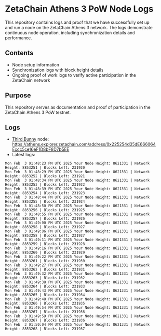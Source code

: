 # ZetaChain Athens 3 PoW Node Logs
This repository contains logs and proof that we have successfully set up and run a node on the ZetaChain Athens 3 network. The logs demonstrate continuous node operation, including synchronization details and performance.

## Contents
- Node setup information
- Synchronization logs with block height details
- Ongoing proof of work logs to verify active participation in the ZetaChain network

## Purpose
This repository serves as documentation and proof of participation in the ZetaChain Athens 3 PoW testnet.

## Logs

- [Third Bunny](https://thirdbunny.xyz/) node: https://athens.explorer.zetachain.com/address/0x225254d35dE666064Eccc5ce16eF1D8bF8D7b5EE
- Latest logs:
```
Mon Feb  3 01:48:23 PM UTC 2025 Your Node Height: 8621331 | Network Height: 8853251 | Blocks Left: 231920
Mon Feb  3 01:48:29 PM UTC 2025 Your Node Height: 8621331 | Network Height: 8853252 | Blocks Left: 231921
Mon Feb  3 01:48:34 PM UTC 2025 Your Node Height: 8621331 | Network Height: 8853253 | Blocks Left: 231922
Mon Feb  3 01:48:39 PM UTC 2025 Your Node Height: 8621331 | Network Height: 8853254 | Blocks Left: 231923
Mon Feb  3 01:48:44 PM UTC 2025 Your Node Height: 8621331 | Network Height: 8853255 | Blocks Left: 231924
Mon Feb  3 01:48:50 PM UTC 2025 Your Node Height: 8621331 | Network Height: 8853256 | Blocks Left: 231925
Mon Feb  3 01:48:55 PM UTC 2025 Your Node Height: 8621331 | Network Height: 8853257 | Blocks Left: 231926
Mon Feb  3 01:49:00 PM UTC 2025 Your Node Height: 8621331 | Network Height: 8853258 | Blocks Left: 231927
Mon Feb  3 01:49:06 PM UTC 2025 Your Node Height: 8621331 | Network Height: 8853258 | Blocks Left: 231927
Mon Feb  3 01:49:11 PM UTC 2025 Your Node Height: 8621331 | Network Height: 8853259 | Blocks Left: 231928
Mon Feb  3 01:49:16 PM UTC 2025 Your Node Height: 8621331 | Network Height: 8853260 | Blocks Left: 231929
Mon Feb  3 01:49:22 PM UTC 2025 Your Node Height: 8621331 | Network Height: 8853261 | Blocks Left: 231930
Mon Feb  3 01:49:27 PM UTC 2025 Your Node Height: 8621331 | Network Height: 8853262 | Blocks Left: 231931
Mon Feb  3 01:49:32 PM UTC 2025 Your Node Height: 8621331 | Network Height: 8853263 | Blocks Left: 231932
Mon Feb  3 01:49:38 PM UTC 2025 Your Node Height: 8621331 | Network Height: 8853264 | Blocks Left: 231933
Mon Feb  3 01:49:43 PM UTC 2025 Your Node Height: 8621331 | Network Height: 8853265 | Blocks Left: 231934
Mon Feb  3 01:49:48 PM UTC 2025 Your Node Height: 8621331 | Network Height: 8853266 | Blocks Left: 231935
Mon Feb  3 01:49:54 PM UTC 2025 Your Node Height: 8621331 | Network Height: 8853267 | Blocks Left: 231936
Mon Feb  3 01:49:59 PM UTC 2025 Your Node Height: 8621331 | Network Height: 8853267 | Blocks Left: 231936
Mon Feb  3 01:50:04 PM UTC 2025 Your Node Height: 8621331 | Network Height: 8853268 | Blocks Left: 231937
```

